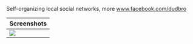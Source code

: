 Self-organizing local social networks, more www.facebook.com/dudbro


<table>
  <thead><tr>
    <th>Screenshots</th>
  </tr></thead>
  <tbody><tr>
    <td><img src="http://imageshack.us/photo/my-images/816/22635420.jpg"/></td>
</tbody>
</table>